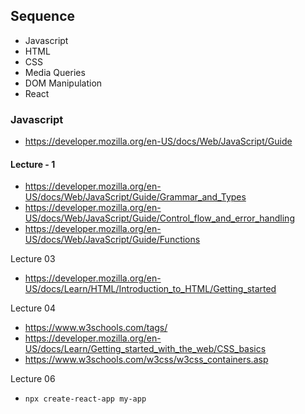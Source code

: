 ## Sequence

- Javascript
- HTML
- CSS
- Media Queries
- DOM Manipulation
- React


### Javascript
- https://developer.mozilla.org/en-US/docs/Web/JavaScript/Guide

#### Lecture - 1
- https://developer.mozilla.org/en-US/docs/Web/JavaScript/Guide/Grammar_and_Types
- https://developer.mozilla.org/en-US/docs/Web/JavaScript/Guide/Control_flow_and_error_handling
- https://developer.mozilla.org/en-US/docs/Web/JavaScript/Guide/Functions


Lecture 03
- https://developer.mozilla.org/en-US/docs/Learn/HTML/Introduction_to_HTML/Getting_started


Lecture 04
- https://www.w3schools.com/tags/
- https://developer.mozilla.org/en-US/docs/Learn/Getting_started_with_the_web/CSS_basics
- https://www.w3schools.com/w3css/w3css_containers.asp

Lecture 06
- `npx create-react-app my-app`

